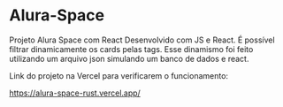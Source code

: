 # Alura-Space
Projeto Alura Space com React
Desenvolvido com JS e React.
É possível filtrar dinamicamente os cards pelas tags. Esse dinamismo foi feito utilizando um arquivo json simulando um banco de dados e react.

Link do projeto na Vercel para verificarem o funcionamento:

https://alura-space-rust.vercel.app/
